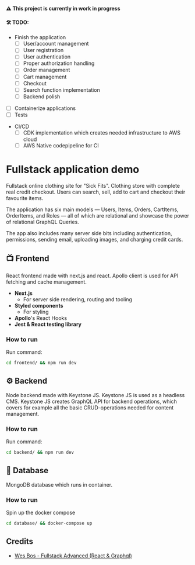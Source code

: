 **⚠️ This project is currently in work in progress**
#### 🛠 **TODO:**
- Finish the application
  - [ ] User/account management
  - [ ] User registration
  - [ ] User authentication
  - [ ] Proper authorization handling
  - [ ] Order management
  - [ ] Cart management
  - [ ] Checkout
  - [ ] Search function implementation
  - [ ] Backend polish
- [ ] Containerize applications
- [ ] Tests
- CI/CD
  - [ ] CDK implementation which creates needed infrastructure to AWS cloud
  - [ ] AWS Native codepipeline for CI

# Fullstack application demo
Fullstack online clothing site for "Sick Fits". Clothing store with complete real credit checkout. Users can search, sell, add to cart and checkout their favourite items.

The application has six main models — Users, Items, Orders, CartItems, OrderItems, and Roles — all of which are relational and showcase the power of relational GraphQL Queries.

The app also includes many server side bits including authentication, permissions, sending email, uploading images, and charging credit cards.

## 📺 Frontend
React frontend made with next.js and react. Apollo client is used for API fetching and cache management. 
- **Next.js**
  - For server side rendering, routing and tooling
- **Styled components**
  - For styling
- **Apollo**'s React Hooks
- **Jest & React testing library**

### How to run
Run command: 

``` bash
cd frontend/ && npm run dev
```

## ⚙️ Backend
Node backend made with Keystone JS. Keystone JS is used as a headless CMS. Keystone JS creates GraphQL API for backend operations, which covers for example all the basic CRUD-operations needed for content management. 

### How to run
Run command:

``` bash
cd backend/ && npm run dev
```

## 💾 Database
MongoDB database which runs in container.

### How to run
Spin up the docker compose
``` bash
cd database/ && docker-compose up
```

## Credits
- [Wes Bos - Fullstack Advanced (React & Graphql)](https://advancedreact.com/)